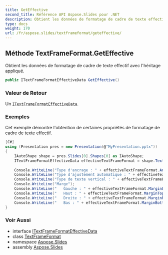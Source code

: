 ```yaml
---
title: GetEffective
second_title: Référence API Aspose.Slides pour .NET
description: Obtient les données de formatage de cadre de texte effectif avec l'héritage appliqué.
type: docs
weight: 170
url: /fr/aspose.slides/textframeformat/geteffective/
---
```


## Méthode TextFrameFormat.GetEffective

Obtient les données de formatage de cadre de texte effectif avec l'héritage appliqué.

```csharp
public ITextFrameFormatEffectiveData GetEffective()
```

### Valeur de Retour

Un [`ITextFrameFormatEffectiveData`](../../itextframeformateffectivedata).

### Exemples

Cet exemple démontre l'obtention de certaines propriétés de formatage de cadre de texte effectif.

```csharp
[C#]
using (Presentation pres = new Presentation(@"MyPresentation.pptx"))
{
    IAutoShape shape = pres.Slides[0].Shapes[0] as IAutoShape;
    ITextFrameFormatEffectiveData effectiveTextFrameFormat = shape.TextFrame.TextFrameFormat.GetEffective();
   
    Console.WriteLine("Type d'ancrage : " + effectiveTextFrameFormat.AnchoringType);
    Console.WriteLine("Type d'ajustement automatique : " + effectiveTextFrameFormat.AutofitType);
    Console.WriteLine("Type de texte vertical : " + effectiveTextFrameFormat.TextVerticalType);
    Console.WriteLine("Marge");
    Console.WriteLine("   Gauche : " + effectiveTextFrameFormat.MarginLeft);
    Console.WriteLine("   Haut : " + effectiveTextFrameFormat.MarginTop);
    Console.WriteLine("   Droite : " + effectiveTextFrameFormat.MarginRight);
    Console.WriteLine("   Bas : " + effectiveTextFrameFormat.MarginBottom);
}
```

### Voir Aussi

* interface [ITextFrameFormatEffectiveData](../../itextframeformateffectivedata)
* class [TextFrameFormat](../../textframeformat)
* namespace [Aspose.Slides](../../textframeformat)
* assembly [Aspose.Slides](../../../)

<!-- DO NOT EDIT: généré par xmldocmd pour Aspose.Slides.dll -->